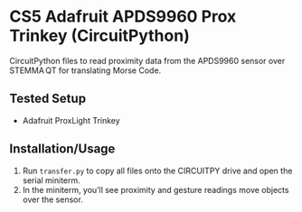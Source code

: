 # CS5 Adafruit APDS9960 Prox Trinkey (CircuitPython)

CircuitPython files to read proximity data from the APDS9960 sensor over STEMMA QT for translating Morse Code.

## Tested Setup
- Adafruit ProxLight Trinkey  

## Installation/Usage
1. Run `transfer.py` to copy all files onto the CIRCUITPY drive and open the serial miniterm. 
3. In the miniterm, you’ll see proximity and gesture readings move objects over the sensor.
